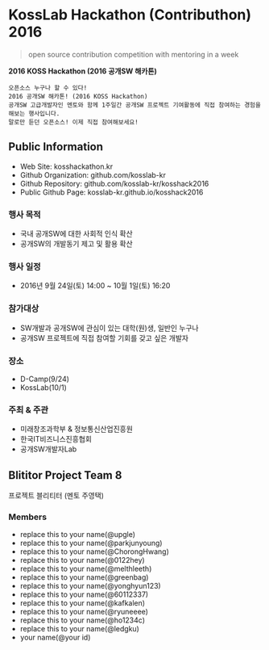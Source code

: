 # KossLab Hackathon (Contributhon) 2016

> open source contribution competition with mentoring in a week

**2016 KOSS Hackathon (2016 공개SW 해카톤)**

	오픈소스 누구나 할 수 있다!
	2016 공개SW 해카톤! (2016 KOSS Hackathon)
	공개SW 고급개발자인 멘토와 함께 1주일간 공개SW 프로젝트 기여활동에 직접 참여하는 경험을 해보는 행사입니다.
	말로만 듣던 오픈소스! 이제 직접 참여해보세요!

## Public Information

- Web Site: kosshackathon.kr
- Github Organization: github.com/kosslab-kr
- Github Repository: github.com/kosslab-kr/kosshack2016
- Public Github Page: kosslab-kr.github.io/kosshack2016

### 행사 목적

* 국내 공개SW에 대한 사회적 인식 확산
* 공개SW의 개발동기 제고 및 활용 확산

### 행사 일정

* 2016년 9월 24일(토) 14:00 ~ 10월 1일(토) 16:20

### 참가대상

* SW개발과 공개SW에 관심이 있는 대학(원)생, 일반인 누구나
* 공개SW 프로젝트에 직접 참여할 기회를 갖고 싶은 개발자

### 장소

* D-Camp(9/24)
* KossLab(10/1)

### 주최 & 주관

* 미래창조과학부 & 정보통신산업진흥원
* 한국IT비즈니스진흥협회
* 공개SW개발자Lab

## Blititor Project Team 8 

프로젝트 블리티터 (멘토 주영택)

### Members

- replace this to your name(@upgle)
- replace this to your name(@parkjunyoung)
- replace this to your name(@ChorongHwang)
- replace this to your name(@0122hey)
- replace this to your name(@melthleeth)
- replace this to your name(@greenbag)
- replace this to your name(@yonghyun123)
- replace this to your name(@60112337)
- replace this to your name(@kafkalen)
- replace this to your name(@ryuneeee)
- replace this to your name(@ho1234c)
- replace this to your name(@ledgku)
- your name(@your id)
